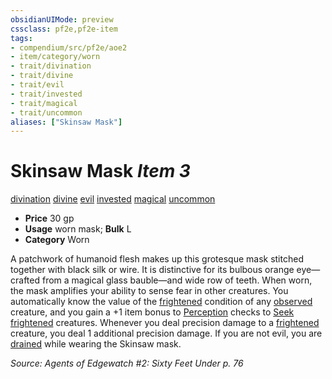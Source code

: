 ```yaml
---
obsidianUIMode: preview
cssclass: pf2e,pf2e-item
tags:
- compendium/src/pf2e/aoe2
- item/category/worn
- trait/divination
- trait/divine
- trait/evil
- trait/invested
- trait/magical
- trait/uncommon
aliases: ["Skinsaw Mask"]
---
```

# Skinsaw Mask *Item 3*  
[divination](/rules/traits/divination.md)  [divine](/rules/traits/divine.md)  [evil](/rules/traits/evil.md)  [invested](/rules/traits/invested.md)  [magical](/rules/traits/magical.md)  [uncommon](/rules/traits/uncommon.md)  

- **Price** 30 gp
- **Usage** worn mask; **Bulk** L
- **Category** Worn

A patchwork of humanoid flesh makes up this grotesque mask stitched together with black silk or wire. It is distinctive for its bulbous orange eye— crafted from a magical glass bauble—and wide row of teeth. When worn, the mask amplifies your ability to sense fear in other creatures. You automatically know the value of the [frightened](/rules/conditions.md#Frightened) condition of any [observed](/rules/conditions.md#Observed) creature, and you gain a +1 item bonus to [Perception](/compendium/skills.md#Perception) checks to [Seek](/rules/actions/seek.md) [frightened](/rules/conditions.md#Frightened) creatures. Whenever you deal precision damage to a [frightened](/rules/conditions.md#Frightened) creature, you deal 1 additional precision damage. If you are not evil, you are [drained](/rules/conditions.md#Drained) while wearing the Skinsaw mask.

*Source: Agents of Edgewatch #2: Sixty Feet Under p. 76*